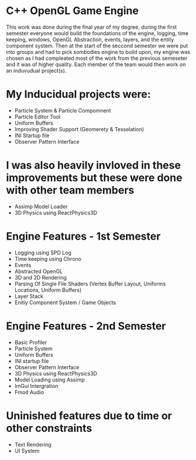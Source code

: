 # C++ OpenGL Game Engine
This work was done during the final year of my degree, during the first semester everyone would build the foundations of the engine, logging, time keeping, windows, OpenGL Abstraction, events, layers, and the entity component system. Then at the start of the seccond semester we were put into groups and had to pick sombodies engine to build upon, my engine was chosen as I had compleated most of the work from the previous semeseter and it was of higher quality. Each member of the team would then work on an induvudual project(s).

# My Inducidual projects were:
* Particle System & Particle Compomnent
* Particle Editor Tool
* Uniform Buffers
* Improving Shader Support (Geomerety & Tesselation)
* INI Startup file
* Observer Pattern Interface
# I was also heavily invloved in these improvements but these were done with other team members
* Assimp Model Loader
* 3D Physics using ReactPhysics3D
# Engine Features - 1st Semester
* Logging using SPD Log
* Time keeping using Chrono
* Events
* Abstracted OpenGL
* 3D and 2D Rendering
* Parsing Of Single File Shaders (Vertex Buffer Layout, Uniforms Locations, Uniform Buffers)
* Layer Stack
* Enitiy Component System / Game Objects
# Engine Features - 2nd Semester
* Basic Profiler
* Particle System
* Uniform Buffers
* INI startup file
* Observer Pattern Interface
* 3D Physics using ReactPhysics3D
* Model Loading using Assimp
* ImGui Intergration
* Fmod Audio
# Uninished features due to time or other constraints
* Text Rendering
* UI System




